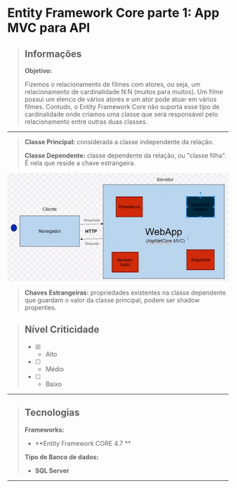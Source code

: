 # Entity Framework Core parte 1: App MVC para API  

> ## Informações
>
> **Objetivo:**     
>
> Fizemos o relacionamento de filmes com atores, ou seja, um relacionamento de cardinalidade N:N (muitos para muitos). Um filme possui um elenco de vários atores e um ator pode atuar em vários filmes. Contudo, o Entity Framework Core não suporta esse tipo de cardinalidade onde criamos uma classe que será responsável pelo relacionamento entre outras duas classes.  
---
> **Classe Principal:** considerada a classe independente da relação.
>
> **Classe Dependente:** classe dependente da relação, ou "classe filha". É nela que reside a chave estrangeira.

<img src="https://github.com/abruno36/AluraWebAPI/blob/master/Alura.WebAPI.WebApp/wwwroot/images/fluxoBase.png" alt="Entidades"/>

> **Chaves Estrangeiras:** propriedades existentes na classe dependente que guardam o valor da classe principal, podem ser shadow properties.


> ## Nível Criticidade
> - [x] - Alto  
> - [ ] - Médio  
> - [ ] - Baixo  
>  
---

> ## Tecnologias
>
> **Frameworks:**  
> - **Entity Framework CORE 4.7 **  
>
> **Tipo de Banco de dados:**  
> - **SQL Server**

>

---







